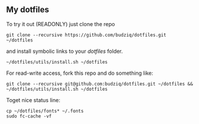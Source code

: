 My dotfiles
-----------

To try it out (READONLY) just clone the repo

    git clone --recursive https://github.com/budziq/dotfiles.git ~/dotfiles 

and install symbolic links to your *dotfiles* folder. 

    ~/dotfiles/utils/install.sh ~/dotfiles  

For read-write access, fork this repo and do something like:
        
    git clone --recursive git@github.com:budziq/dotfiles.git ~/dotfiles && ~/dotfiles/utils/install.sh ~/dotfiles


Toget nice status line:

    cp ~/dotfiles/fonts* ~/.fonts
    sudo fc-cache -vf
